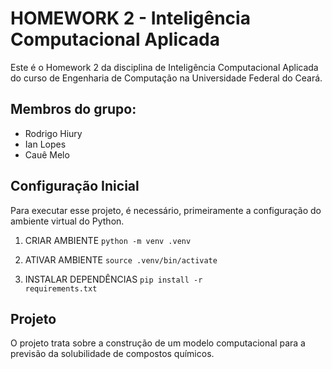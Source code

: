 # HOMEWORK 2 - Inteligência Computacional Aplicada

Este é o Homework 2 da disciplina de Inteligência Computacional Aplicada do curso de Engenharia de Computação na Universidade Federal do Ceará. 

## Membros do grupo:
- Rodrigo Hiury
- Ian Lopes
- Cauê Melo

## Configuração Inicial

Para executar esse projeto, é necessário, primeiramente a configuração do ambiente virtual do Python.

1. CRIAR AMBIENTE
<code>python -m venv .venv</code>

2. ATIVAR AMBIENTE
<code>source .venv/bin/activate</code>

3. INSTALAR DEPENDÊNCIAS
<code>pip install -r requirements.txt</code>


## Projeto

O projeto trata sobre a construção de um modelo computacional para a previsão da solubilidade de compostos químicos.